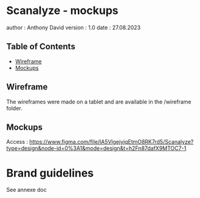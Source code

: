 # Scanalyze - mockups
author : Anthony David
version : 1.0
date : 27.08.2023

## Table of Contents

- [Wireframe](#wireframe)
- [Mockups](#mockups)


## Wireframe
The wireframes were made on a tablet and are available in the /wireframe folder.

## Mockups
Access : https://www.figma.com/file/lA5VlgejyjqEtmO8RK7rd5/Scanalyze?type=design&node-id=0%3A1&mode=design&t=h2Fn87dafX9MTOC7-1

# Brand guidelines
See annexe doc

